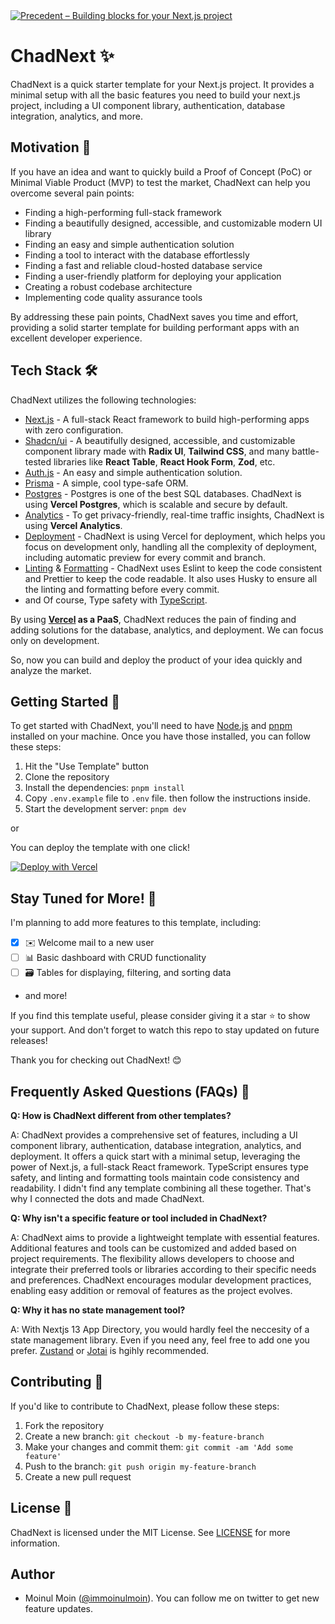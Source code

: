 <a href="https://chadnext.moinulmoin.com">
  <img alt="Precedent – Building blocks for your Next.js project" src="https://repository-images.githubusercontent.com/644861240/6456392e-a1d1-40b3-876f-62aff274b3ae">
</a>

# ChadNext ✨

ChadNext is a quick starter template for your Next.js project. It provides a minimal setup with all the basic features you need to build your next.js project, including a UI component library, authentication, database integration, analytics, and more.

## Motivation 🚀

If you have an idea and want to quickly build a Proof of Concept (PoC) or Minimal Viable Product (MVP) to test the market, ChadNext can help you overcome several pain points:

- Finding a high-performing full-stack framework
- Finding a beautifully designed, accessible, and customizable modern UI library
- Finding an easy and simple authentication solution
- Finding a tool to interact with the database effortlessly
- Finding a fast and reliable cloud-hosted database service
- Finding a user-friendly platform for deploying your application
- Creating a robust codebase architecture
- Implementing code quality assurance tools

By addressing these pain points, ChadNext saves you time and effort, providing a solid starter template for building performant apps with an excellent developer experience.

## Tech Stack 🛠️

ChadNext utilizes the following technologies:

- [Next.js](https://nextjs.org/) - A full-stack React framework to build high-performing apps with zero configuration.
- [Shadcn/ui](https://ui.shadcn.com/) - A beautifully designed, accessible, and customizable component library made with **Radix UI**, **Tailwind CSS**, and many battle-tested libraries like **React Table**, **React Hook Form**, **Zod**, etc.
- [Auth.js](https://authjs.dev/) - An easy and simple authentication solution.
- [Prisma](https://www.prisma.io/) - A simple, cool type-safe ORM.
- [Postgres](https://vercel.com/postgres) - Postgres is one of the best SQL databases. ChadNext is using **Vercel Postgres**, which is scalable and secure by default.
- [Analytics](https://vercel.com/analytics) - To get privacy-friendly, real-time traffic insights, ChadNext is using **Vercel Analytics**.
- [Deployment](https://vercel.com/) - ChadNext is using Vercel for deployment, which helps you focus on development only, handling all the complexity of deployment, including automatic preview for every commit and branch.
- [Linting](https://eslint.org/) & [Formatting](https://prettier.io/) - ChadNext uses Eslint to keep the code consistent and Prettier to keep the code readable. It also uses Husky to ensure all the linting and formatting before every commit.
- and Of course, Type safety with [TypeScript](https://www.typescriptlang.org/).

By using **[Vercel](https://vercel.com/) as a PaaS**, ChadNext reduces the pain of finding and adding solutions for the database, analytics, and deployment. We can focus only on development.

So, now you can build and deploy the product of your idea quickly and analyze the market.

## Getting Started 🚀

To get started with ChadNext, you'll need to have [Node.js](https://nodejs.org/en) and [pnpm](https://pnpm.io/) installed on your machine. Once you have those installed, you can follow these steps:

1. Hit the "Use Template" button
2. Clone the repository
3. Install the dependencies: `pnpm install`
4. Copy `.env.example` file to `.env` file. then follow the instructions inside.
5. Start the development server: `pnpm dev`

or

You can deploy the template with one click!

[![Deploy with Vercel](https://vercel.com/button)](https://vercel.com/new/clone?repository-url=https%3A%2F%2Fgithub.com%2Fmoinulmoin%2Fchadnext&env=POSTGRES_PRISMA_URL,POSTGRES_URL_NON_POOLING,GITHUB_CLIENT_ID,GITHUB_CLIENT_SECRET,NEXTAUTH_SECRET,NEXTAUTH_URL,RESEND_API_KEY&envDescription=These%20env%20vars%20are%20for%20authentication%20%26%20database%20to%20work&envLink=https%3A%2F%2Fgithub.com%2Fmoinulmoin%2Fchadnext%2Fblob%2Fmain%2F.env.example&project-name=chadnext&repository-name=chadnext)

## Stay Tuned for More! 📢

I'm planning to add more features to this template, including:

- [x] ✉️ Welcome mail to a new user
- [ ] 📊 Basic dashboard with CRUD functionality
- [ ] 🗃️ Tables for displaying, filtering, and sorting data
- and more!

If you find this template useful, please consider giving it a star ⭐️ to show your support. And don't forget to watch this repo to stay updated on future releases!

Thank you for checking out ChadNext! 😊

## Frequently Asked Questions (FAQs) 🤔

**Q: How is ChadNext different from other templates?**

A: ChadNext provides a comprehensive set of features, including a UI component library, authentication, database integration, analytics, and deployment. It offers a quick start with a minimal setup, leveraging the power of Next.js, a full-stack React framework. TypeScript ensures type safety, and linting and formatting tools maintain code consistency and readability. I didn't find any template combining all these together. That's why I connected the dots and made ChadNext.

**Q: Why isn't a specific feature or tool included in ChadNext?**

A: ChadNext aims to provide a lightweight template with essential features. Additional features and tools can be customized and added based on project requirements. The flexibility allows developers to choose and integrate their preferred tools or libraries according to their specific needs and preferences. ChadNext encourages modular development practices, enabling easy addition or removal of features as the project evolves.

**Q: Why it has no state management tool?**

A: With Nextjs 13 App Directory, you would hardly feel the neccesity of a state management library. Even if you need any, feel free to add one you prefer. [Zustand](https://github.com/pmndrs/zustand) or [Jotai](https://jotai.org/) is hgihly recommended.

## Contributing 🤝

If you'd like to contribute to ChadNext, please follow these steps:

1. Fork the repository
2. Create a new branch: `git checkout -b my-feature-branch`
3. Make your changes and commit them: `git commit -am 'Add some feature'`
4. Push to the branch: `git push origin my-feature-branch`
5. Create a new pull request

## License 📄

ChadNext is licensed under the MIT License. See [LICENSE](https://github.com/moinulmoin/chadnext/blob/main/LICENSE) for more information.

## Author

- Moinul Moin ([@immoinulmoin](https://twitter.com/immoinulmoin)). You can follow me on twitter to get new feature updates.
